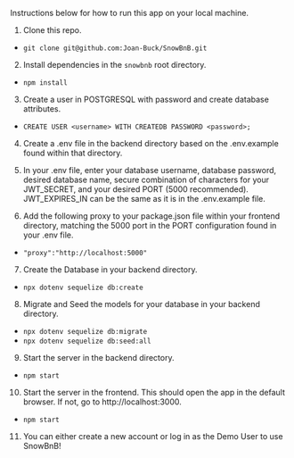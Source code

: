 Instructions below for how to run this app on your local machine.

1. Clone this repo.
* `git clone git@github.com:Joan-Buck/SnowBnB.git`

2. Install dependencies in the `snowbnb` root directory.
* `npm install`

3. Create a user in POSTGRESQL with password and create database attributes.
* `CREATE USER <username> WITH CREATEDB PASSWORD <password>;`

4. Create a .env file in the backend directory based on the .env.example found within that directory.

5. In your .env file, enter your database username, database password, desired database name, secure combination of characters for your JWT_SECRET, and your desired PORT (5000 recommended). JWT_EXPIRES_IN can be the same as it is in the .env.example file.

6. Add the following proxy to your package.json file within your frontend directory, matching the 5000 port in the PORT configuration found in your .env file.
* `"proxy":"http://localhost:5000"`

7. Create the Database in your backend directory.
* `npx dotenv sequelize db:create`

8. Migrate and Seed the models for your database in your backend directory.
* `npx dotenv sequelize db:migrate`
* `npx dotenv sequelize db:seed:all`

9. Start the server in the backend directory.
* `npm start`

10. Start the server in the frontend. This should open the app in the default browser. If not, go to http://localhost:3000.
* `npm start`

11. You can either create a new account or log in as the Demo User to use SnowBnB!

